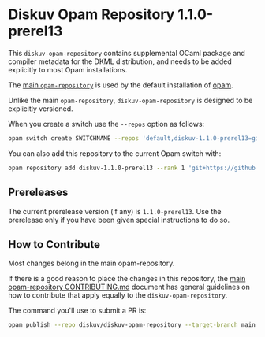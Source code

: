 # Diskuv Opam Repository 1.1.0-prerel13

This `diskuv-opam-repository` contains supplemental OCaml package and compiler
metadata for the DKML distribution, and needs to be added explicitly to most
Opam installations.

The [main `opam-repository`](https://github.com/ocaml/opam-repository)
is used by the default installation of [opam](https://opam.ocaml.org/).

Unlike the main `opam-repository`, `diskuv-opam-repository` is designed to
be explicitly versioned.

When you create a switch use the `--repos` option as follows:

```bash
opam switch create SWITCHNAME --repos 'default,diskuv-1.1.0-prerel13=git+https://github.com/diskuv/diskuv-opam-repository.git#1.1.0-prerel13' 4.12.1
```

You can also add this repository to the current Opam switch with:

```bash
opam repository add diskuv-1.1.0-prerel13 --rank 1 'git+https://github.com/diskuv/diskuv-opam-repository.git#1.1.0-prerel13'
```

## Prereleases

The current prerelease version (if any) is `1.1.0-prerel13`. Use the prerelease only if you have been given
special instructions to do so.

## How to Contribute

Most changes belong in the main opam-repository.

If there is a good reason to place the changes in this repository, the
[main opam-repository CONTRIBUTING.md](https://github.com/ocaml/opam-repository/blob/master/CONTRIBUTING.md)
document has general guidelines on how to contribute that apply equally to
the `diskuv-opam-repository`.

The command you'll use to submit a PR is:

```bash
opam publish --repo diskuv/diskuv-opam-repository --target-branch main
```
